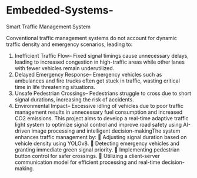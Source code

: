 # Embedded-Systems-
Smart Traffic Management System

 Conventional traffic management systems do not account for dynamic traffic density
 and emergency scenarios, leading to:
 1. Inefficient Traffic Flow– Fixed signal timings cause unnecessary delays,
 leading to increased congestion in high-traffic areas while other lanes with
 fewer vehicles remain underutilized.
 2. Delayed Emergency Response– Emergency vehicles such as ambulances
 and fire trucks often get stuck in traffic, wasting critical time in life
threatening situations.
 3. Unsafe Pedestrian Crossings– Pedestrians struggle to cross due to short
 signal durations, increasing the risk of accidents.
 4. Environmental Impact– Excessive idling of vehicles due to poor traffic
 management results in unnecessary fuel consumption and increased CO2
 emissions.
 This project aims to develop a real-time adaptive traffic light system to optimize
 signal control and improve road safety using AI-driven image processing and
 intelligent decision-makingThe system enhances traffic management by:
  Adjusting signal duration based on vehicle density using YOLOv8.
  Detecting emergency vehicles and granting immediate green signal priority.
  Implementing pedestrian button control for safer crossings.
  Utilizing a client-server communication model for efficient processing and
 real-time decision-making.
